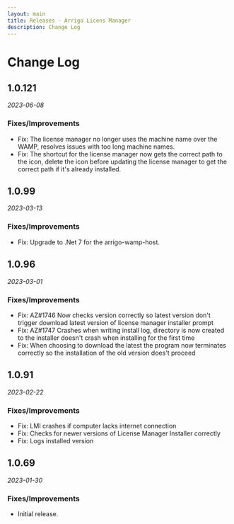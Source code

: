 ```yaml
---
layout: main
title: Releases - Arrigo Licens Manager
description: Change Log
---
```


# Change Log

## 1.0.121

*2023-06-08*

### Fixes/Improvements
- Fix: The license manager no longer uses the machine name over the WAMP, resolves issues with too long machine names.
- Fix: The shortcut for the license manager now gets the correct path to the icon, delete the icon before updating the license manager to get the correct path if it's already installed.

## 1.0.99

*2023-03-13*

### Fixes/Improvements
- Fix: Upgrade to .Net 7 for the arrigo-wamp-host.

## 1.0.96

*2023-03-01*

### Fixes/Improvements
- Fix: AZ#1746 Now checks version correctly so latest version don't trigger download latest version of license manager installer prompt
- Fix: AZ#1747 Crashes when writing install log, directory is now created to the installer doesn't crash when installing for the first time
- Fix: When choosing to download the latest the program now terminates correctly so the installation of the old version does't proceed

## 1.0.91

*2023-02-22*

### Fixes/Improvements
- Fix: LMI crashes if computer lacks internet connection
- Fix: Checks for newer versions of License Manager Installer correctly
- Fix: Logs installed version

## 1.0.69

*2023-01-30*

### Fixes/Improvements

- Initial release.
